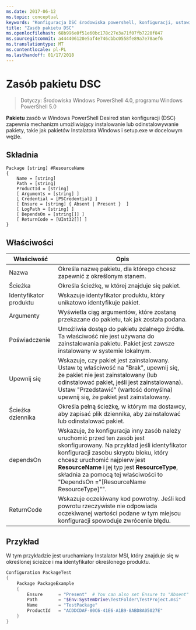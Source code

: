 ```yaml
---
ms.date: 2017-06-12
ms.topic: conceptual
keywords: "Konfiguracja DSC środowiska powershell, konfiguracji, ustawienia"
title: "Zasób pakietu DSC"
ms.openlocfilehash: 68b996e0f51e60bc178c27e3a71f07fb7220f847
ms.sourcegitcommit: a444406120e5af4e746cbbc0558fe89a7e78aef6
ms.translationtype: MT
ms.contentlocale: pl-PL
ms.lasthandoff: 01/17/2018
---
```

# <a name="dsc-package-resource"></a>Zasób pakietu DSC

> Dotyczy: Środowiska Windows PowerShell 4.0, programu Windows PowerShell 5.0

**Pakietu** zasób w Windows PowerShell Desired stan konfiguracji (DSC) zapewnia mechanizm umożliwiający instalowanie lub odinstalowywanie pakiety, takie jak pakietów Instalatora Windows i setup.exe w docelowym węźle.

## <a name="syntax"></a>Składnia

```
Package [string] #ResourceName
{
    Name = [string]
    Path = [string]
    ProductId = [string]
    [ Arguments = [string] ]
    [ Credential = [PSCredential] ]
    [ Ensure = [string] { Absent | Present }  ]
    [ LogPath = [string] ]
    [ DependsOn = [string[]] ]
    [ ReturnCode = [UInt32[]] ]
}
```

## <a name="properties"></a>Właściwości
|  Właściwość  |  Opis   | 
|---|---| 
| Nazwa| Określa nazwę pakietu, dla którego chcesz zapewnić z określonym stanem.| 
| Ścieżka| Określa ścieżkę, w której znajduje się pakiet.| 
| Identyfikator produktu| Wskazuje identyfikator produktu, który unikatowo identyfikuje pakiet.| 
| Argumenty| Wyświetla ciąg argumentów, które zostaną przekazane do pakietu, tak jak została podana.| 
| Poświadczenie| Umożliwia dostęp do pakietu zdalnego źródła. Ta właściwość nie jest używana do zainstalowania pakietu. Pakiet jest zawsze instalowany w systemie lokalnym.| 
| Upewnij się| Wskazuje, czy pakiet jest zainstalowany. Ustaw tę właściwość na "Brak", upewnij się, że pakiet nie jest zainstalowany (lub odinstalować pakiet, jeśli jest zainstalowana). Ustaw "Przedstawić" (wartość domyślna) upewnij się, że pakiet jest zainstalowany.| 
| Ścieżka dziennika| Określa pełną ścieżkę, w którym ma dostawcy, aby zapisać plik dziennika, aby zainstalować lub odinstalować pakiet.| 
| dependsOn | Wskazuje, że konfiguracja inny zasób należy uruchomić przed ten zasób jest skonfigurowany. Na przykład jeśli identyfikator konfiguracji zasobu skryptu bloku, który chcesz uruchomić najpierw jest **ResourceName** i jej typ jest **ResourceType**, składnia za pomocą tej właściwości to "DependsOn ="[ResourceName ResourceType]"".| 
| ReturnCode| Wskazuje oczekiwany kod powrotny. Jeśli kod powrotu rzeczywiste nie odpowiada oczekiwanej wartości podane w tym miejscu konfiguracji spowoduje zwrócenie błędu.| 

## <a name="example"></a>Przykład

W tym przykładzie jest uruchamiany Instalator MSI, który znajduje się w określonej ścieżce i ma identyfikator określonego produktu.

```powershell
Configuration PackageTest
{
    Package PackageExample
    {
        Ensure      = "Present"  # You can also set Ensure to "Absent"
        Path        = "$Env:SystemDrive\TestFolder\TestProject.msi"
        Name        = "TestPackage"
        ProductId   = "ACDDCDAF-80C6-41E6-A1B9-8ABD8A05027E"
    } 
}
```

